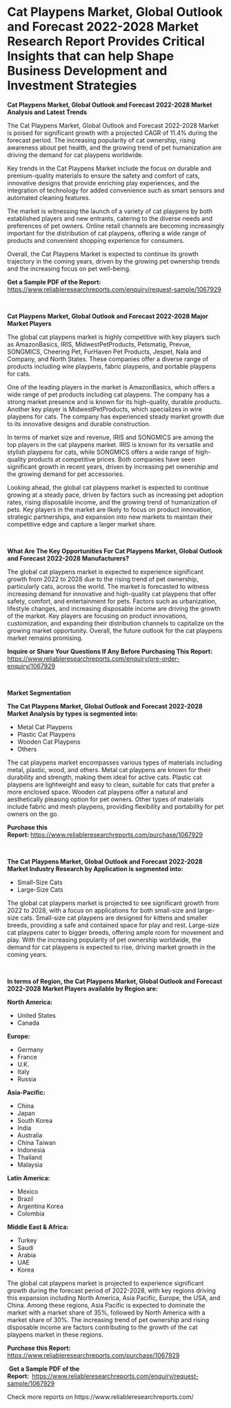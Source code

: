 <p><h1>Cat Playpens Market, Global Outlook and Forecast 2022-2028 Market Research Report Provides Critical Insights that can help Shape Business Development and Investment Strategies</h1></p><p><strong>Cat Playpens Market, Global Outlook and Forecast 2022-2028 Market Analysis and Latest Trends</strong></p>
<p><p>The Cat Playpens Market, Global Outlook and Forecast 2022-2028 Market is poised for significant growth with a projected CAGR of 11.4% during the forecast period. The increasing popularity of cat ownership, rising awareness about pet health, and the growing trend of pet humanization are driving the demand for cat playpens worldwide.</p><p>Key trends in the Cat Playpens Market include the focus on durable and premium-quality materials to ensure the safety and comfort of cats, innovative designs that provide enriching play experiences, and the integration of technology for added convenience such as smart sensors and automated cleaning features.</p><p>The market is witnessing the launch of a variety of cat playpens by both established players and new entrants, catering to the diverse needs and preferences of pet owners. Online retail channels are becoming increasingly important for the distribution of cat playpens, offering a wide range of products and convenient shopping experience for consumers.</p><p>Overall, the Cat Playpens Market is expected to continue its growth trajectory in the coming years, driven by the growing pet ownership trends and the increasing focus on pet well-being.</p></p>
<p><strong>Get a Sample PDF of the Report:&nbsp;</strong> <a href="https://www.reliableresearchreports.com/enquiry/request-sample/1067929">https://www.reliableresearchreports.com/enquiry/request-sample/1067929</a></p>
<p>&nbsp;</p>
<p><strong>Cat Playpens Market, Global Outlook and Forecast 2022-2028 Major Market Players</strong></p>
<p><p>The global cat playpens market is highly competitive with key players such as AmazonBasics, IRIS, MidwestPetProducts, Petsmatig, Prevue, SONGMICS, Cheering Pet, FurHaven Pet Products, Jespet, Nala and Company, and North States. These companies offer a diverse range of products including wire playpens, fabric playpens, and portable playpens for cats.</p><p>One of the leading players in the market is AmazonBasics, which offers a wide range of pet products including cat playpens. The company has a strong market presence and is known for its high-quality, durable products. Another key player is MidwestPetProducts, which specializes in wire playpens for cats. The company has experienced steady market growth due to its innovative designs and durable construction.</p><p>In terms of market size and revenue, IRIS and SONGMICS are among the top players in the cat playpens market. IRIS is known for its versatile and stylish playpens for cats, while SONGMICS offers a wide range of high-quality products at competitive prices. Both companies have seen significant growth in recent years, driven by increasing pet ownership and the growing demand for pet accessories.</p><p>Looking ahead, the global cat playpens market is expected to continue growing at a steady pace, driven by factors such as increasing pet adoption rates, rising disposable income, and the growing trend of humanization of pets. Key players in the market are likely to focus on product innovation, strategic partnerships, and expansion into new markets to maintain their competitive edge and capture a larger market share.</p></p>
<p>&nbsp;</p>
<p><strong>What Are The Key Opportunities For Cat Playpens Market, Global Outlook and Forecast 2022-2028 Manufacturers?</strong></p>
<p><p>The global cat playpens market is expected to experience significant growth from 2022 to 2028 due to the rising trend of pet ownership, particularly cats, across the world. The market is forecasted to witness increasing demand for innovative and high-quality cat playpens that offer safety, comfort, and entertainment for pets. Factors such as urbanization, lifestyle changes, and increasing disposable income are driving the growth of the market. Key players are focusing on product innovations, customization, and expanding their distribution channels to capitalize on the growing market opportunity. Overall, the future outlook for the cat playpens market remains promising.</p></p>
<p><strong>Inquire or Share Your Questions If Any Before Purchasing This Report:</strong> <a href="https://www.reliableresearchreports.com/enquiry/pre-order-enquiry/1067929">https://www.reliableresearchreports.com/enquiry/pre-order-enquiry/1067929</a></p>
<p>&nbsp;</p>
<p><strong>Market Segmentation</strong></p>
<p><strong>The Cat Playpens Market, Global Outlook and Forecast 2022-2028 Market Analysis by types is segmented into:</strong></p>
<p><ul><li>Metal Cat Playpens</li><li>Plastic Cat Playpens</li><li>Wooden Cat Playpens</li><li>Others</li></ul></p>
<p><p>The cat playpens market encompasses various types of materials including metal, plastic, wood, and others. Metal cat playpens are known for their durability and strength, making them ideal for active cats. Plastic cat playpens are lightweight and easy to clean, suitable for cats that prefer a more enclosed space. Wooden cat playpens offer a natural and aesthetically pleasing option for pet owners. Other types of materials include fabric and mesh playpens, providing flexibility and portability for pet owners on the go.</p></p>
<p><strong>Purchase this Report:&nbsp;</strong><a href="https://www.reliableresearchreports.com/purchase/1067929">https://www.reliableresearchreports.com/purchase/1067929</a></p>
<p>&nbsp;</p>
<p><strong>The Cat Playpens Market, Global Outlook and Forecast 2022-2028 Market Industry Research by Application is segmented into:</strong></p>
<p><ul><li>Small-Size Cats</li><li>Large-Size Cats</li></ul></p>
<p><p>The global cat playpens market is projected to see significant growth from 2022 to 2028, with a focus on applications for both small-size and large-size cats. Small-size cat playpens are designed for kittens and smaller breeds, providing a safe and contained space for play and rest. Large-size cat playpens cater to bigger breeds, offering ample room for movement and play. With the increasing popularity of pet ownership worldwide, the demand for cat playpens is expected to rise, driving market growth in the coming years.</p></p>
<p>&nbsp;</p>
<p><strong>In terms of Region, the Cat Playpens Market, Global Outlook and Forecast 2022-2028 Market Players available by Region are:</strong></p>
<p>
    <p> <strong> North America: </strong>
        <ul>
            <li>United States</li>
            <li>Canada</li>
        </ul>
        </p> 
    <p> <strong> Europe: </strong>
        <ul>
            <li>Germany</li>
            <li>France</li>
            <li>U.K.</li>
            <li>Italy</li>
            <li>Russia</li>
        </ul>
        </p> 
    <p> <strong> Asia-Pacific: </strong>
        <ul>
            <li>China</li>
            <li>Japan</li>
            <li>South Korea</li>
            <li>India</li>
            <li>Australia</li>
            <li>China Taiwan</li>
            <li>Indonesia</li>
            <li>Thailand</li>
            <li>Malaysia</li>
        </ul>
        </p> 
    <p> <strong> Latin America: </strong>
        <ul>
            <li>Mexico</li>
            <li>Brazil</li>
            <li>Argentina Korea</li>
            <li>Colombia</li>
        </ul>
        </p> 
    <p> <strong> Middle East & Africa: </strong>
        <ul>
            <li>Turkey</li>
            <li>Saudi</li>
            <li>Arabia</li>
            <li>UAE</li>
            <li>Korea</li>
        </ul>
    </p>
    </p>
<p><p>The global cat playpens market is projected to experience significant growth during the forecast period of 2022-2028, with key regions driving this expansion including North America, Asia Pacific, Europe, the USA, and China. Among these regions, Asia Pacific is expected to dominate the market with a market share of 35%, followed by North America with a market share of 30%. The increasing trend of pet ownership and rising disposable income are factors contributing to the growth of the cat playpens market in these regions.</p></p>
<p><strong>Purchase this Report: </strong><a href="https://www.reliableresearchreports.com/purchase/1067929">https://www.reliableresearchreports.com/purchase/1067929</a></p>
<p>&nbsp;<strong>Get a Sample PDF of the Report:&nbsp;&nbsp;</strong><a href="https://www.reliableresearchreports.com/enquiry/request-sample/1067929">https://www.reliableresearchreports.com/enquiry/request-sample/1067929</a></p>
<p><strong></strong></p>
<p>Check more reports on https://www.reliableresearchreports.com/</p>